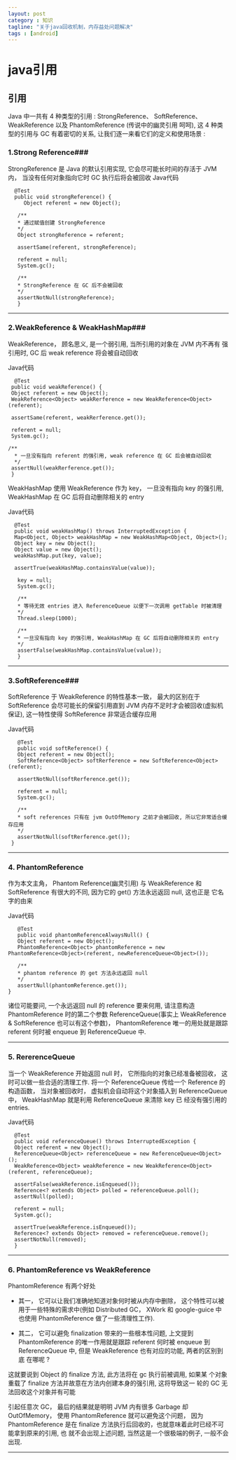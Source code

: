 ```yaml
---
layout: post
category : 知识 
tagline: "关于java回收机制，内存益处问题解决"
tags : [android]
---
```


# java引用 #

## 引用 ##
Java 中一共有 4 种类型的引用 : StrongReference、 SoftReference、 WeakReference 以及 PhantomReference (传说中的幽灵引用 呵呵),
这 4 种类型的引用与 GC 有着密切的关系, 让我们逐一来看它们的定义和使用场景 :
### 1.Strong Reference###
StrongReference 是 Java 的默认引用实现, 它会尽可能长时间的存活于 JVM
内， 当没有任何对象指向它时 GC 执行后将会被回收
Java代码

      @Test
      public void strongReference() {
         Object referent = new Object();
       
       /**
       * 通过赋值创建 StrongReference
       */
       Object strongReference = referent;
       
       assertSame(referent, strongReference);
       
       referent = null;
       System.gc();
       
       /**
       * StrongReference 在 GC 后不会被回收
       */
       assertNotNull(strongReference);
       }



-------------------------------------------------------------------------------

### 2.WeakReference & WeakHashMap###
WeakReference， 顾名思义, 是一个弱引用, 当所引用的对象在 JVM 内不再有
强引用时, GC 后 weak reference 将会被自动回收

Java代码

      @Test
     public void weakReference() {
     Object referent = new Object();
     WeakReference<Object> weakRerference = new WeakReference<Object>(referent);
  
     assertSame(referent, weakRerference.get());
       
     referent = null;
     System.gc();
       
    /**
      * 一旦没有指向 referent 的强引用, weak reference 在 GC 后会被自动回收
      */
     assertNull(weakRerference.get());
     }


WeakHashMap 使用 WeakReference 作为 key， 一旦没有指向 key 的强引用,
WeakHashMap 在 GC 后将自动删除相关的 entry

Java代码

      @Test
      public void weakHashMap() throws InterruptedException {
      Map<Object, Object> weakHashMap = new WeakHashMap<Object, Object>();
      Object key = new Object();
      Object value = new Object();
      weakHashMap.put(key, value);
      
      assertTrue(weakHashMap.containsValue(value));
       
       key = null;
       System.gc();
       
       /**
       * 等待无效 entries 进入 ReferenceQueue 以便下一次调用 getTable 时被清理
       */
       Thread.sleep(1000);
       
       /**
       * 一旦没有指向 key 的强引用, WeakHashMap 在 GC 后将自动删除相关的 entry
       */
       assertFalse(weakHashMap.containsValue(value));
       }


-------------------------------------------------------------------------------

### 3.SoftReference###
SoftReference 于 WeakReference 的特性基本一致， 最大的区别在于
SoftReference 会尽可能长的保留引用直到 JVM 内存不足时才会被回收(虚拟机
保证), 这一特性使得 SoftReference 非常适合缓存应用

Java代码

       @Test
       public void softReference() {
       Object referent = new Object();
       SoftReference<Object> softRerference = new SoftReference<Object>(referent);
       
       assertNotNull(softRerference.get());
       
       referent = null;
       System.gc();
       
       /**
       * soft references 只有在 jvm OutOfMemory 之前才会被回收, 所以它非常适合缓存应用
       */
       assertNotNull(softRerference.get());
     }


-------------------------------------------------------------------------------

### 4. PhantomReference ###

作为本文主角， Phantom Reference(幽灵引用) 与 WeakReference 和
SoftReference 有很大的不同, 因为它的 get() 方法永远返回 null, 这也正是
它名字的由来

Java代码

       @Test
       public void phantomReferenceAlwaysNull() {
       Object referent = new Object();
       PhantomReference<Object> phantomReference = new PhantomReference<Object>(referent, newReferenceQueue<Object>());
       
       /**
       * phantom reference 的 get 方法永远返回 null
       */
       assertNull(phantomReference.get());
    }


诸位可能要问, 一个永远返回 null 的 reference 要来何用, 请注意构造 PhantomReference 时的第二个参数 ReferenceQueue(事实上 WeakReference & SoftReference 也可以有这个参数)，
PhantomReference 唯一的用处就是跟踪 referent 何时被 enqueue 到 ReferenceQueue 中.

-------------------------------------------------------------------------------

### 5. RererenceQueue ###

当一个 WeakReference 开始返回 null 时， 它所指向的对象已经准备被回收，
这时可以做一些合适的清理工作. 将一个 ReferenceQueue 传给一个 Reference
的构造函数， 当对象被回收时， 虚拟机会自动将这个对象插入到
ReferenceQueue 中， WeakHashMap 就是利用 ReferenceQueue 来清除 key 已
经没有强引用的 entries.

Java代码

      @Test
      public void referenceQueue() throws InterruptedException {
      Object referent = new Object();
      ReferenceQueue<Object> referenceQueue = new ReferenceQueue<Object>();
      WeakReference<Object> weakReference = new WeakReference<Object>(referent, referenceQueue);
      
      assertFalse(weakReference.isEnqueued());
      Reference<? extends Object> polled = referenceQueue.poll();
      assertNull(polled);
      
      referent = null;
      System.gc();
      
      assertTrue(weakReference.isEnqueued());
      Reference<? extends Object> removed = referenceQueue.remove();
      assertNotNull(removed);
      }

-------------------------------------------------------------------------------

### 6. PhantomReference vs WeakReference ###

PhantomReference 有两个好处

* 其一， 它可以让我们准确地知道对象何时被从内存中删除， 这个特性可以被
  用于一些特殊的需求中(例如 Distributed GC， XWork 和 google-guice 中
  也使用 PhantomReference 做了一些清理性工作).
  

* 其二， 它可以避免 finalization 带来的一些根本性问题, 上文提到
  PhantomReference 的唯一作用就是跟踪 referent 何时被 enqueue 到
  ReferenceQueue 中, 但是 WeakReference 也有对应的功能, 两者的区别到底
  在哪呢 ?
  
这就要说到 Object 的 finalize 方法, 此方法将在 gc 执行前被调用, 如果某
个对象重载了 finalize 方法并故意在方法内创建本身的强引用, 这将导致这一
轮的 GC 无法回收这个对象并有可能

引起任意次 GC， 最后的结果就是明明 JVM 内有很多 Garbage 却 OutOfMemory，
使用 PhantomReference 就可以避免这个问题， 因为 PhantomReference 是在
finalize 方法执行后回收的，也就意味着此时已经不可能拿到原来的引用, 也
就不会出现上述问题, 当然这是一个很极端的例子, 一般不会出现.

-------------------------------------------------------------------------------